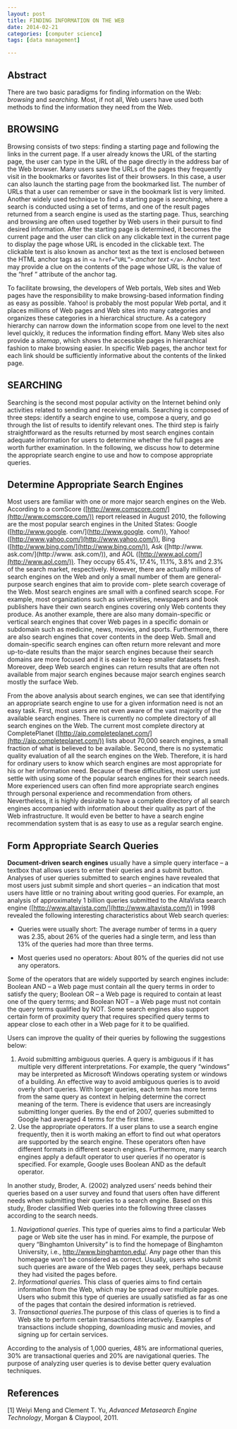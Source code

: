 ```yaml
---
layout: post
title: FINDING INFORMATION ON THE WEB
date: 2014-02-21
categories: [computer science]
tags: [data management]

---
```


Abstract
---
There are two basic paradigms for finding information on the Web: *browsing* and *searching*. Most, if not all, Web users have used both methods to find the information they need from the Web.

BROWSING
---
Browsing consists of two steps: finding a starting page and following the links in the current page. If a user already knows the URL of the starting page, the user can type in the URL of the page directly in the address bar of the Web browser. Many users save the URLs of the pages they frequently visit in the bookmarks or favorites list of their browsers. In this case, a user can also launch the starting page from the bookmarked list. The number of URLs that a user can remember or save in the bookmark list is very limited. Another widely used technique to find a starting page is *searching*, where a search is conducted using a set of terms, and one of the result pages returned from a search engine is used as the starting page. Thus, searching and browsing are often used together by Web users in their pursuit to find desired information. After the starting page is determined, it becomes the current page and the user can click on any clickable text in the current page to display the page whose URL is encoded in the clickable text. The clickable text is also known as anchor text as the text is enclosed between the HTML anchor tags as in `<a href=”URL”>` *anchor text* `</a>`. Anchor text may provide a clue on the contents of the page whose URL is the value of the “href ” attribute of the anchor tag.
To facilitate browsing, the developers of Web portals, Web sites and Web pages have the responsibility to make browsing-based information finding as easy as possible. Yahoo! is probably the most popular Web portal, and it places millions of Web pages and Web sites into many categories and organizes these categories in a hierarchical structure. As a category hierarchy can narrow down the information scope from one level to the next level quickly, it reduces the information finding effort. Many Web sites also provide a *sitemap*, which shows the accessible pages in hierarchical fashion to make browsing easier. In specific Web pages, the anchor text for each link should be sufficiently informative about the contents of the linked page.
SEARCHING
---
Searching is the second most popular activity on the Internet behind only activities related to sending and receiving emails. Searching is composed of three steps: identify a search engine to use, compose a query, and go through the list of results to identify relevant ones. The third step is fairly straightforward as the results returned by most search engines contain adequate information for users to determine whether the full pages are worth further examination. In the following, we discuss how to determine the appropriate search engine to use and how to compose appropriate queries.
Determine Appropriate Search Engines
---
Most users are familiar with one or more major search engines on the Web. According to a comScore ([http://www.comscore.com/](http://www.comscore.com/)) report released in August 2010, the following are the most popular search engines in the United States: Google ([http://www.google. com/](http://www.google. com/)), Yahoo! ([http://www.yahoo.com/](http://www.yahoo.com/)), Bing ([http://www.bing.com/](http://www.bing.com/)), Ask ([http://www. ask.com/](http://www. ask.com/)), and AOL ([http://www.aol.com/](http://www.aol.com/)). They occupy 65.4%, 17.4%, 11.1%, 3.8% and 2.3% of the search market, respectively. However, there are actually millions of search engines on the Web and only a small number of them are general-purpose search engines that aim to provide com- plete search coverage of the Web. Most search engines are small with a confined search scope. For example, most organizations such as universities, newspapers and book publishers have their own search engines covering only Web contents they produce. As another example, there are also many domain-specific or vertical search engines that cover Web pages in a specific domain or subdomain such as medicine, news, movies, and sports. Furthermore, there are also search engines that cover contents in the deep Web. Small and domain-specific search engines can often return more relevant and more up-to-date results than the major search engines because their search domains are more focused and it is easier to keep smaller datasets fresh. Moreover, deep Web search engines can return results that are often not available from major search engines because major search engines search mostly the surface Web.
From the above analysis about search engines, we can see that identifying an appropriate search engine to use for a given information need is not an easy task. First, most users are not even aware of the vast majority of the available search engines. There is currently no complete directory of all search engines on the Web. The current most complete directory at CompletePlanet ([http://aip.completeplanet.com/](http://aip.completeplanet.com/)) lists about 70,000 search engines, a small fraction of what is believed to be available. Second, there is no systematic quality evaluation of all the search engines on the Web. Therefore, it is hard for ordinary users to know which search engines are most appropriate for his or her information need. Because of these difficulties, most users just settle with using some of the popular search engines for their search needs. More experienced users can often find more appropriate search engines through personal experience and recommendation from others. Nevertheless, it is highly desirable to have a complete directory of all search engines accompanied with information about their quality as part of the Web infrastructure. It would even be better to have a search engine recommendation system that is as easy to use as a regular search engine.
Form Appropriate Search Queries
---
**Document-driven search engines** usually have a simple query interface – a textbox that allows users to enter their queries and a submit button. Analyses of user queries submitted to search engines have revealed that most users just submit simple and short queries – an indication that most users have little or no training about writing good queries. For example, an analysis of approximately 1 billion queries submitted to the AltaVista search engine ([http://www.altavista.com/](http://www.altavista.com/)) in 1998 revealed the following interesting characteristics about Web search queries:
* Queries were usually short: The average number of terms in a query was 2.35, about 26% of the queries had a single term, and less than 13% of the queries had more than three terms.
* Most queries used no operators: About 80% of the queries did not use any operators.
Some of the operators that are widely supported by search engines include: Boolean AND – a Web page must contain all the query terms in order to satisfy the query; Boolean OR – a Web page is required to contain at least one of the query terms; and Boolean NOT – a Web page must not contain the query terms qualified by NOT. Some search engines also support certain form of proximity query that requires specified query terms to appear close to each other in a Web page for it to be qualified.
Users can improve the quality of their queries by following the suggestions below:  
1. Avoid submitting ambiguous queries. A query is ambiguous if it has multiple very different interpretations. For example, the query “windows” may be interpreted as Microsoft Windows operating system or windows of a building. An effective way to avoid ambiguous queries is to avoid overly short queries. With longer queries, each term has more terms from the same query as context in helping determine the correct meaning of the term. There is evidence that users are increasingly submitting longer queries. By the end of 2007, queries submitted to Google had averaged 4 terms for the first time.2. Use the appropriate operators. If a user plans to use a search engine frequently, then it is worth making an effort to find out what operators are supported by the search engine. These operators often have different formats in different search engines. Furthermore, many search engines apply a default operator to user queries if no operator is specified. For example, Google uses Boolean AND as the default operator.
In another study, Broder, A. (2002) analyzed users’ needs behind their queries based on a user survey and found that users often have different needs when submitting their queries to a search engine. Based on this study, Broder classified Web queries into the following three classes according to the search needs.
1. *Navigational queries*. This type of queries aims to find a particular Web page or Web site the user has in mind. For example, the purpose of query “Binghamton University” is to find the homepage of Binghamton University, i.e., http://www.binghamton.edu/. Any page other than this homepage won’t be considered as correct. Usually, users who submit such queries are aware of the Web pages they seek, perhaps because they had visited the pages before.2. *Informational queries*. This class of queries aims to find certain information from the Web, which may be spread over multiple pages. Users who submit this type of queries are usually satisfied as far as one of the pages that contain the desired information is retrieved.3. *Transactional queries*.The purpose of this class of queries is to find a Web site to perform certain transactions interactively. Examples of transactions include shopping, downloading music and movies, and signing up for certain services.
According to the analysis of 1,000 queries, 48% are informational queries, 30% are transactional queries and 20% are navigational queries.The purpose of analyzing user queries is to devise better query evaluation techniques.
References
---
[1] Weiyi Meng and Clement T. Yu, *Advanced Metasearch Engine Technology*, Morgan & Claypool, 2011.